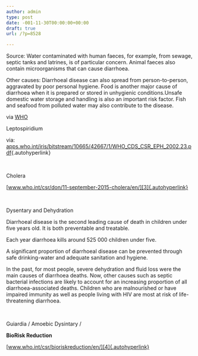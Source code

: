```yaml
---
author: admin
type: post
date: -001-11-30T00:00:00+00:00
draft: true
url: /?p=8528

---
```

Source: Water contaminated with human faeces, for example, from sewage, septic tanks and latrines, is of particular concern. Animal faeces also contain microorganisms that can cause diarrhoea.

Other causes: Diarrhoeal disease can also spread from person-to-person, aggravated by poor personal hygiene. Food is another major cause of diarrhoea when it is prepared or stored in unhygienic conditions.Unsafe domestic water storage and handling is also an important risk factor. Fish and seafood from polluted water may also contribute to the disease.

via [WHO][1]

Leptospiridium

via: [apps.who.int/iris/bitstream/10665/42667/1/WHO\_CDS\_CSR\_EPH\_2002.23.pdf][2]{.autohyperlink}

&nbsp;

Cholera

[www.who.int/csr/don/11-september-2015-cholera/en/][3]{.autohyperlink}

&nbsp;

Dysentary and Dehydration

Diarrhoeal disease is the second leading cause of death in children under five years old. It is both preventable and treatable.
  
Each year diarrhoea kills around 525 000 children under five.
  
A significant proportion of diarrhoeal disease can be prevented through safe drinking-water and adequate sanitation and hygiene.
  
In the past, for most people, severe dehydration and fluid loss were the main causes of diarrhoea deaths. Now, other causes such as septic bacterial infections are likely to account for an increasing proportion of all diarrhoea-associated deaths. Children who are malnourished or have impaired immunity as well as people living with HIV are most at risk of life-threatening diarrhoea.

&nbsp;

Guiardia / Amoebic Dysintary /

**BioRisk Reduction**

[www.who.int/csr/bioriskreduction/en/][4]{.autohyperlink}

 [1]: http://www.who.int/mediacentre/factsheets/fs330/en/
 [2]: http://apps.who.int/iris/bitstream/10665/42667/1/WHO_CDS_CSR_EPH_2002.23.pdf
 [3]: http://www.who.int/csr/don/11-september-2015-cholera/en/
 [4]: http://www.who.int/csr/bioriskreduction/en/
